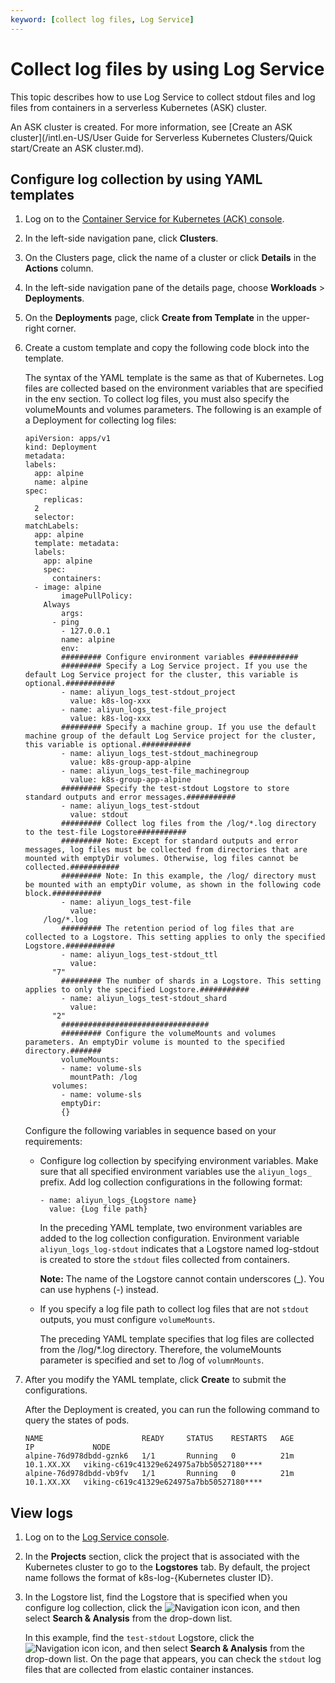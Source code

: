 ```yaml
---
keyword: [collect log files, Log Service]
---
```


# Collect log files by using Log Service

This topic describes how to use Log Service to collect stdout files and log files from containers in a serverless Kubernetes \(ASK\) cluster.

An ASK cluster is created. For more information, see [Create an ASK cluster](/intl.en-US/User Guide for Serverless Kubernetes Clusters/Quick start/Create an ASK cluster.md).

## Configure log collection by using YAML templates

1.  Log on to the [Container Service for Kubernetes \(ACK\) console](https://cs.console.aliyun.com).

2.  In the left-side navigation pane, click **Clusters**.

3.  On the Clusters page, click the name of a cluster or click **Details** in the **Actions** column.

4.  In the left-side navigation pane of the details page, choose **Workloads** \> **Deployments**.

5.  On the **Deployments** page, click **Create from Template** in the upper-right corner.

6.  Create a custom template and copy the following code block into the template.

    The syntax of the YAML template is the same as that of Kubernetes. Log files are collected based on the environment variables that are specified in the env section. To collect log files, you must also specify the volumeMounts and volumes parameters. The following is an example of a Deployment for collecting log files:

    ```
    apiVersion: apps/v1
    kind: Deployment
    metadata:
    labels:
      app: alpine
      name: alpine
    spec:
        replicas:
      2
      selector:
    matchLabels:
      app: alpine
      template: metadata:
      labels:
        app: alpine
        spec:
          containers:
      - image: alpine
            imagePullPolicy:
        Always
            args:
          - ping
            - 127.0.0.1
            name: alpine
            env:
            ######### Configure environment variables ###########
            ######### Specify a Log Service project. If you use the default Log Service project for the cluster, this variable is optional.###########
            - name: aliyun_logs_test-stdout_project
              value: k8s-log-xxx
            - name: aliyun_logs_test-file_project
              value: k8s-log-xxx
            ######### Specify a machine group. If you use the default machine group of the default Log Service project for the cluster, this variable is optional.###########
            - name: aliyun_logs_test-stdout_machinegroup
              value: k8s-group-app-alpine
            - name: aliyun_logs_test-file_machinegroup
              value: k8s-group-app-alpine
            ######### Specify the test-stdout Logstore to store standard outputs and error messages.###########
            - name: aliyun_logs_test-stdout
              value: stdout
            ######### Collect log files from the /log/*.log directory to the test-file Logstore###########
            ######### Note: Except for standard outputs and error messages, log files must be collected from directories that are mounted with emptyDir volumes. Otherwise, log files cannot be collected.###########
            ######### Note: In this example, the /log/ directory must be mounted with an emptyDir volume, as shown in the following code block.###########
            - name: aliyun_logs_test-file
              value:
        /log/*.log
            ######### The retention period of log files that are collected to a Logstore. This setting applies to only the specified Logstore.###########
            - name: aliyun_logs_test-stdout_ttl
              value:
          "7"
            ######### The number of shards in a Logstore. This setting applies to only the specified Logstore.###########
            - name: aliyun_logs_test-stdout_shard
              value:
          "2"
            #################################
            ######### Configure the volumeMounts and volumes parameters. An emptyDir volume is mounted to the specified directory.#######
            volumeMounts:
            - name: volume-sls
              mountPath: /log
          volumes:
            - name: volume-sls
            emptyDir:
            {}
    ```

    Configure the following variables in sequence based on your requirements:

    -   Configure log collection by specifying environment variables. Make sure that all specified environment variables use the `aliyun_logs_` prefix. Add log collection configurations in the following format:

        ```
        - name: aliyun_logs_{Logstore name}
          value: {Log file path}
        ```

        In the preceding YAML template, two environment variables are added to the log collection configuration. Environment variable `aliyun_logs_log-stdout` indicates that a Logstore named log-stdout is created to store the `stdout` files collected from containers.

        **Note:** The name of the Logstore cannot contain underscores \(\_\). You can use hyphens \(-\) instead.

    -   If you specify a log file path to collect log files that are not `stdout` outputs, you must configure `volumeMounts`.

        The preceding YAML template specifies that log files are collected from the /log/\*.log directory. Therefore, the volumeMounts parameter is specified and set to /log of `volumnMounts`.

7.  After you modify the YAML template, click **Create** to submit the configurations.

    After the Deployment is created, you can run the following command to query the states of pods.

    ```
    NAME                      READY     STATUS    RESTARTS   AGE       IP             NODE
    alpine-76d978dbdd-gznk6   1/1       Running   0          21m       10.1.XX.XX   viking-c619c41329e624975a7bb50527180****
    alpine-76d978dbdd-vb9fv   1/1       Running   0          21m       10.1.XX.XX   viking-c619c41329e624975a7bb50527180****
    ```


## View logs

1.  Log on to the [Log Service console](https://sls.console.aliyun.com).

2.  In the **Projects** section, click the project that is associated with the Kubernetes cluster to go to the **Logstores** tab. By default, the project name follows the format of k8s-log-\{Kubernetes cluster ID\}.

3.  In the Logstore list, find the Logstore that is specified when you configure log collection, click the ![Navigation icon](https://static-aliyun-doc.oss-accelerate.aliyuncs.com/assets/img/en-US/0397297951/p57137.png) icon, and then select **Search & Analysis** from the drop-down list.

    In this example, find the `test-stdout` Logstore, click the ![Navigation icon](https://static-aliyun-doc.oss-accelerate.aliyuncs.com/assets/img/en-US/0397297951/p57137.png) icon, and then select **Search & Analysis** from the drop-down list. On the page that appears, you can check the `stdout` log files that are collected from elastic container instances.


